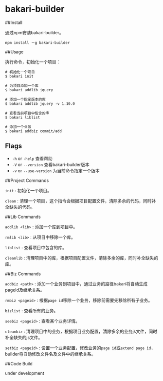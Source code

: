 bakari-builder
==============

##Install

通过npm安装bakari-builder。

	npm install －g bakari-builder

##Usage

执行命令，初始化一个项目：


	# 初始化一个项目
	$ bakari init
	
	# 为项目添加一个库
	$ bakari addlib jquery
	
	# 添加一个指定版本的库
	$ bakari addlib jquery -v 1.10.0
	
	# 查看当前项目中包含的库
	$ bakari liblist

	# 添加一个业务
	$ bakari addbiz commit/add
	
## Flags
- `-h` or `-help` 查看帮助
- `-V` or `--version` 查看bakari-builder版本
- `-v` or `--use-version` 为当前命令指定一个版本


##Project Commands

`init` 	: 初始化一个项目。

`clean` : 清理一个项目，这个指令会根据项目配置文件，清除多余的代码，同时补全缺失的代码。

##Lib Commands

`addlib <lib>` : 添加一个库到项目中。

`rmlib <lib>` : 从项目中移除一个库。

`liblist` : 查看项目中包含的库。

`cleanlib` : 清理项目中的库，根据项目配置文件，清除多余的库，同时补全缺失的库。


##Biz Commands

`addbiz <path>` : 添加一个业务到项目中，通过业务的路径bakari将自动生成pageId及继承关系。

`rmbiz <pageid>` : 根据`page id`移除一个业务，移除前需要先移除所有子业务。

`bizlist` : 查看所有的业务。

`seebiz <pageid>` : 查看某个业务详情。

`cleanbiz` : 清理项目中的业务，根据项目业务配置，清除多余的业务js文件，同时补全缺失的js文件。

`setbiz <pageid>` : 设置一个业务配置，修改业务的`page id`或`extend page id`，builder将自动修改文件名及文件中的继承关系。

##Code Build

under development